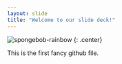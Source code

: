 ```yaml
---
layout: slide
title: "Welcome to our slide deck!"
---
```


![spongebob-rainbow](https://cloud.githubusercontent.com/assets/16547949/25401179/038f12ee-29c3-11e7-8362-f92422b7da35.jpg)
{: .center}

This is the first fancy github file.
